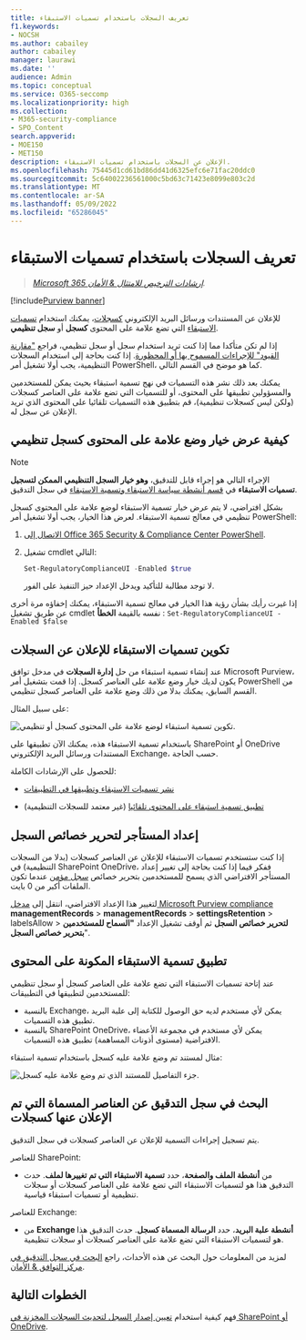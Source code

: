 ```yaml
---
title: تعريف السجلات باستخدام تسميات الاستبقاء
f1.keywords:
- NOCSH
ms.author: cabailey
author: cabailey
manager: laurawi
ms.date: ''
audience: Admin
ms.topic: conceptual
ms.service: O365-seccomp
ms.localizationpriority: high
ms.collection:
- M365-security-compliance
- SPO_Content
search.appverid:
- MOE150
- MET150
description: الإعلان عن السجلات باستخدام تسميات الاستبقاء.
ms.openlocfilehash: 75445d1cd61bd86dd41d6325efc6e71fac20ddc0
ms.sourcegitcommit: 5c64002236561000c5bd63c71423e8099e803c2d
ms.translationtype: MT
ms.contentlocale: ar-SA
ms.lasthandoff: 05/09/2022
ms.locfileid: "65286045"
---
```

# <a name="declare-records-by-using-retention-labels"></a>تعريف السجلات باستخدام تسميات الاستبقاء

>*[Microsoft 365 إرشادات الترخيص للامتثال & الأمان](/office365/servicedescriptions/microsoft-365-service-descriptions/microsoft-365-tenantlevel-services-licensing-guidance/microsoft-365-security-compliance-licensing-guidance).*

[!include[Purview banner](../includes/purview-rebrand-banner.md)]

للإعلان عن المستندات ورسائل البريد الإلكتروني [كسجلات](records-management.md#records)، يمكنك استخدام [تسميات الاستبقاء](retention.md#retention-labels) التي تضع علامة على المحتوى **كسجل** أو **سجل تنظيمي**.

إذا لم تكن متأكدا مما إذا كنت تريد استخدام سجل أو سجل تنظيمي، فراجع ["مقارنة القيود" للإجراءات المسموح بها أو المحظورة](records-management.md#compare-restrictions-for-what-actions-are-allowed-or-blocked). إذا كنت بحاجة إلى استخدام السجلات التنظيمية، يجب أولا تشغيل أمر PowerShell، كما هو موضح في القسم التالي.

يمكنك بعد ذلك نشر هذه التسميات في نهج تسمية استبقاء بحيث يمكن للمستخدمين والمسؤولين تطبيقها على المحتوى، أو للتسميات التي تضع علامة على العناصر كسجلات (ولكن ليس كسجلات تنظيمية)، قم بتطبيق هذه التسميات تلقائيا على المحتوى الذي تريد الإعلان عن سجل له.

## <a name="how-to-display-the-option-to-mark-content-as-a-regulatory-record"></a>كيفية عرض خيار وضع علامة على المحتوى كسجل تنظيمي

> [!NOTE]
> الإجراء التالي هو إجراء قابل للتدقيق، **وهو خيار السجل التنظيمي الممكن لتسجيل تسميات الاستبقاء** في [قسم أنشطة سياسة الاستبقاء وتسمية الاستبقاء](search-the-audit-log-in-security-and-compliance.md#retention-policy-and-retention-label-activities) في سجل التدقيق.

بشكل افتراضي، لا يتم عرض خيار تسمية الاستبقاء لوضع علامة على المحتوى كسجل تنظيمي في معالج تسمية الاستبقاء. لعرض هذا الخيار، يجب أولا تشغيل أمر PowerShell:

1. [الاتصال إلى Office 365 Security & Compliance Center PowerShell](/powershell/exchange/office-365-scc/connect-to-scc-powershell/connect-to-scc-powershell).

2. تشغيل cmdlet التالي:

    ```powershell
    Set-RegulatoryComplianceUI -Enabled $true
    ````

    لا توجد مطالبة للتأكيد ويدخل الإعداد حيز التنفيذ على الفور.

إذا غيرت رأيك بشأن رؤية هذا الخيار في معالج تسمية الاستبقاء، يمكنك إخفاؤه مرة أخرى عن طريق تشغيل cmdlet نفسه بالقيمة **الخطأ** : `Set-RegulatoryComplianceUI -Enabled $false`

## <a name="configuring-retention-labels-to-declare-records"></a>تكوين تسميات الاستبقاء للإعلان عن السجلات

عند إنشاء تسمية استبقاء من حل **إدارة السجلات** في مدخل توافق Microsoft Purview، يكون لديك خيار وضع علامة على العناصر كسجل. إذا قمت بتشغيل أمر PowerShell من القسم السابق، يمكنك بدلا من ذلك وضع علامة على العناصر كسجل تنظيمي.

على سبيل المثال:

![تكوين تسمية استبقاء لوضع علامة على المحتوى كسجل أو تنظيمي.](../media/declare-records.png)

باستخدام تسمية الاستبقاء هذه، يمكنك الآن تطبيقها على SharePoint أو OneDrive المستندات ورسائل البريد الإلكتروني Exchange، حسب الحاجة.

للحصول على الإرشادات الكاملة:

- [نشر تسميات الاستبقاء وتطبيقها في التطبيقات](create-apply-retention-labels.md)

- [تطبيق تسمية استبقاء على المحتوى تلقائيا](apply-retention-labels-automatically.md) (غير معتمد للسجلات التنظيمية)

## <a name="tenant-setting-for-editing-record-properties"></a>إعداد المستأجر لتحرير خصائص السجل

إذا كنت ستستخدم تسميات الاستبقاء للإعلان عن العناصر كسجلات (بدلا من السجلات التنظيمية) في SharePoint OneDrive، ففكر فيما إذا كنت بحاجة إلى تغيير إعداد المستأجر الافتراضي الذي يسمح للمستخدمين بتحرير خصائص [سجل مؤمن](record-versioning.md) عندما تكون الملفات أكبر من 0 بايت.

لتغيير هذا الإعداد الافتراضي، انتقل إلى [مدخل Microsoft Purview compliance](https://compliance.microsoft.com/) **managementRecords** >  **managementRecords** >  **settingsRetention** >  labelsAllow  > **لتحرير خصائص السجل** ثم أوقف تشغيل الإعداد **"السماح للمستخدمين بتحرير خصائص السجل**".

## <a name="applying-the-configured-retention-label-to-content"></a>تطبيق تسمية الاستبقاء المكونة على المحتوى

عند إتاحة تسميات الاستبقاء التي تضع علامة على العناصر كسجل أو سجل تنظيمي للمستخدمين لتطبيقها في التطبيقات:

- بالنسبة Exchange، يمكن لأي مستخدم لديه حق الوصول للكتابة إلى علبة البريد تطبيق هذه التسميات.
- بالنسبة SharePoint OneDrive، يمكن لأي مستخدم في مجموعة الأعضاء الافتراضية (مستوى أذونات المساهمة) تطبيق هذه التسميات.

مثال لمستند تم وضع علامة عليه كسجل باستخدام تسمية استبقاء:

![جزء التفاصيل للمستند الذي تم وضع علامة عليه كسجل.](../media/recordversioning7.png)

## <a name="searching-the-audit-log-for-labeled-items-that-were-declared-records"></a>البحث في سجل التدقيق عن العناصر المسماة التي تم الإعلان عنها كسجلات

يتم تسجيل إجراءات التسمية للإعلان عن العناصر كسجلات في سجل التدقيق.

للعناصر SharePoint:
- من **أنشطة الملف والصفحة**، حدد **تسمية الاستبقاء التي تم تغييرها لملف**. حدث التدقيق هذا هو لتسميات الاستبقاء التي تضع علامة على العناصر كسجلات أو سجلات تنظيمية أو تسميات استبقاء قياسية.

للعناصر Exchange:
- من **Exchange أنشطة علبة البريد**، حدد **الرسالة المسماة كسجل**. حدث التدقيق هذا هو لتسميات الاستبقاء التي تضع علامة على العناصر كسجلات أو سجلات تنظيمية.

لمزيد من المعلومات حول البحث عن هذه الأحداث، راجع [البحث في سجل التدقيق في مركز التوافق & الأمان](search-the-audit-log-in-security-and-compliance.md#file-and-page-activities).

## <a name="next-steps"></a>الخطوات التالية

فهم كيفية استخدام [تعيين إصدار السجل لتحديث السجلات المخزنة في SharePoint أو OneDrive](record-versioning.md).
